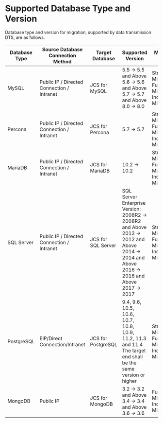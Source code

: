 # Supported Database Type and Version

Database type and version for migration, supported by data transmission DTS, are as follows.

| Database Type | Source Database Connection Method | Target Database          | Supported Version                                                     | Migration Type                             |
| ---------- | ---------------- | ------------------- | ------------------------------------------------------------ | ------------------------------------ |
| MySQL      | Public IP / Directed Connection / Intranet     | JCS for MySQL    | 5.5 → 5.5 and Above <br />5.6 → 5.6 and Above <br />5.7 → 5.7 and Above <br />8.0 → 8.0 |  Structure Migration<br />Full Migration<br />Incremental Migration |
| Percona    | Public IP / Directed Connection / Intranet    | JCS for Percona    | 5.7 → 5.7                                                    | Structure Migration<br />Full Migration<br />Incremental Migration |
| MariaDB    | Public IP / Directed Connection / Intranet   | JCS for MariaDB    | 10.2 → 10.2                                                  | Structure Migration<br />Full Migration<br />Incremental Migration |
| SQL Server | Public IP / Directed Connection / Intranet    | JCS for SQL Server | SQL Server Enterprise Version: <br />2008R2 → 2008R2 and Above<br />2012 → 2012 and Above <br />2014 → 2014 and Above <br />2016 → 2016 and Above<br />2017 → 2017 | Structure Migration<br />Full Migration<br />Incremental Migration |
| PostgreSQL | EIP/Direct Connection/Intranet | JCS for PostgreSQL | 9.4, 9.6, <br/>10.5, 10.6, 10.7, 10.8, 10.9, <br/>11.2, 11.3 and 11.4<br />The target end shall be the same version or higher | Structure Migration<br />Full Migration<br />Incremental Migration |
| MongoDB    | Public IP| JCS for MongoDB | 3.2 → 3.2 and Above<br />3.4 → 3.4 and Above<br />3.6 → 3.6 | Full Migration<br />Incremental Migration               |
